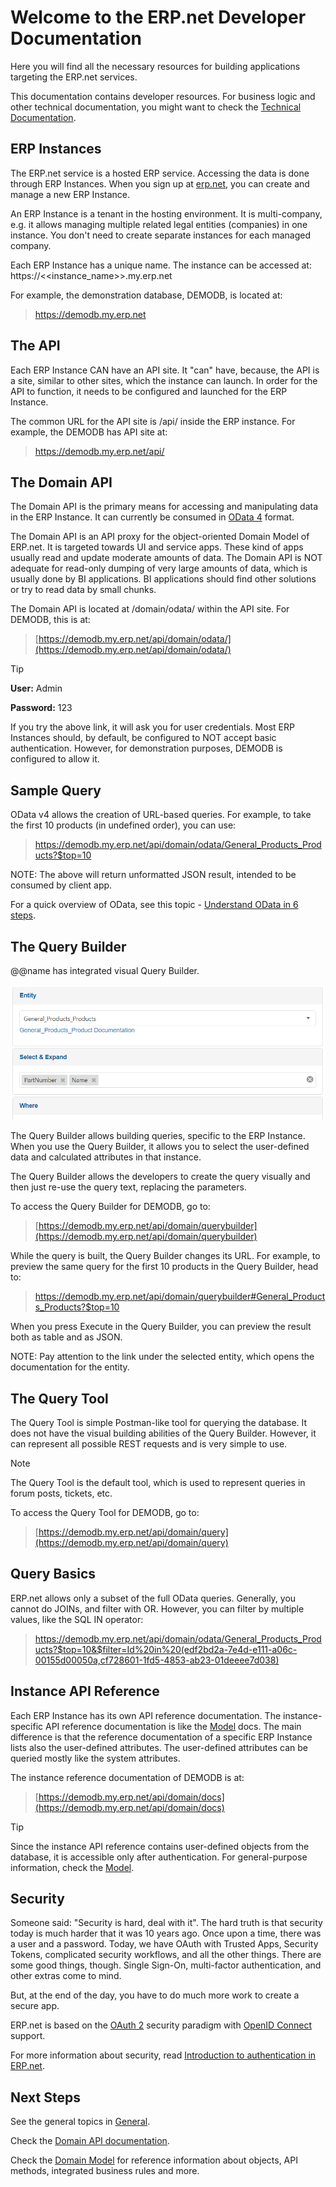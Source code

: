 # Welcome to the ERP.net Developer Documentation

Here you will find all the necessary resources for building applications targeting the ERP.net services.

This documentation contains developer resources. For business logic and other technical documentation, you might want to check the [Technical Documentation](https://docs.erp.net/tech).

## ERP Instances

The ERP.net service is a hosted ERP service.
Accessing the data is done through ERP Instances.
When you sign up at [erp.net](https://erp.net), you can create and manage a new ERP Instance.

An ERP Instance is a tenant in the hosting environment.
It is multi-company, e.g. it allows managing multiple related legal entities (companies) in one instance.
You don't need to create separate instances for each managed company.

Each ERP Instance has a unique name.
The instance can be accessed at:
https://<<instance_name>>.my.erp.net

For example, the demonstration database, DEMODB, is located at:

> <https://demodb.my.erp.net>

## The API

Each ERP Instance CAN have an API site.
It "can" have, because, the API is a site, similar to other sites, which the instance can launch.
In order for the API to function, it needs to be configured and launched for the ERP Instance.

The common URL for the API site is /api/ inside the ERP instance. For example, the DEMODB has API site at:

> <https://demodb.my.erp.net/api/>

## The Domain API

The Domain API is the primary means for accessing and manipulating data in the ERP Instance.
It can currently be consumed in [OData 4](https://www.odata.org/) format.

The Domain API is an API proxy for the object-oriented Domain Model of ERP.net.
It is targeted towards UI and service apps. These kind of apps usually read and update moderate amounts of data.
The Domain API is NOT adequate for read-only dumping of very large amounts of data, which is usually done by BI applications.
BI applications should find other solutions or try to read data by small chunks.

The Domain API is located at /domain/odata/ within the API site. For DEMODB, this is at:

> [https://demodb.my.erp.net/api/domain/odata/](https://demodb.my.erp.net/api/domain/odata/)

> [!TIP]
> **User:** Admin
>
> **Password:** 123

If you try the above link, it will ask you for user credentials.
Most ERP Instances should, by default, be configured to NOT accept basic authentication.
However, for demonstration purposes, DEMODB is configured to allow it.

## Sample Query

OData v4 allows the creation of URL-based queries.
For example, to take the first 10 products (in undefined order), you can use:

> [<https://demodb.my.erp.net/api/domain/odata/General_Products_Products?$top=10>](https://demodb.my.erp.net/api/domain/odata/General_Products_Products?$top=10)

NOTE: The above will return unformatted JSON result, intended to be consumed by client app.

For a quick overview of OData, see this topic - [Understand OData in 6 steps](https://www.odata.org/getting-started/understand-odata-in-6-steps/).

## The Query Builder

@@name has integrated visual Query Builder.

![Query Builder](query-builder.png)

The Query Builder allows building queries, specific to the ERP Instance.
When you use the Query Builder, it allows you to select the user-defined data and calculated attributes in that instance.

The Query Builder allows the developers to create the query visually and then just re-use the query text, replacing the parameters.

To access the Query Builder for DEMODB, go to:

> [https://demodb.my.erp.net/api/domain/querybuilder](https://demodb.my.erp.net/api/domain/querybuilder)

While the query is built, the Query Builder changes its URL.
For example, to preview the same query for the first 10 products in the Query Builder, head to:

> [<https://demodb.my.erp.net/api/domain/querybuilder#General_Products_Products?$top=10>](https://demodb.my.erp.net/api/domain/querybuilder#General_Products_Products?$top=10)

When you press Execute in the Query Builder, you can preview the result both as table and as JSON.

NOTE: Pay attention to the link under the selected entity, which opens the documentation for the entity.

## The Query Tool

The Query Tool is simple Postman-like tool for querying the database.
It does not have the visual building abilities of the Query Builder.
However, it can represent all possible REST requests and is very simple to use.

> [!NOTE]
> The Query Tool is the default tool, which is used to represent queries in forum posts, tickets, etc.

To access the Query Tool for DEMODB, go to:

> [https://demodb.my.erp.net/api/domain/query](https://demodb.my.erp.net/api/domain/query)

## Query Basics

ERP.net allows only a subset of the full OData queries.
Generally, you cannot do JOINs, and filter with OR.
However, you can filter by multiple values, like the SQL IN operator:

> <https://demodb.my.erp.net/api/domain/odata/General_Products_Products?$top=10&$filter=Id%20in%20(edf2bd2a-7e4d-e111-a06c-00155d00050a,cf728601-1fd5-4853-ab23-01deeee7d038)>

## Instance API Reference

Each ERP Instance has its own API reference documentation.
The instance-specific API reference documentation is like the [Model](https://docs.erp.net/model) docs.
The main difference is that the reference documentation of a specific ERP Instance lists also the user-defined attributes.
The user-defined attributes can be queried mostly like the system attributes.

The instance reference documentation of DEMODB is at:

> [https://demodb.my.erp.net/api/domain/docs](https://demodb.my.erp.net/api/domain/docs)

> [!TIP]
> Since the instance API reference contains user-defined objects from the database, it is accessible only after authentication.
> For general-purpose information, check the [Model](https://docs.erp.net/model).

## Security

Someone said: "Security is hard, deal with it".
The hard truth is that security today is much harder that it was 10 years ago.
Once upon a time, there was a user and a password.
Today, we have OAuth with Trusted Apps, Security Tokens, complicated security workflows, and all the other things.
There are some good things, though.
Single Sign-On, multi-factor authentication, and other extras come to mind.

But, at the end of the day, you have to do much more work to create a secure app.

ERP.net is based on the [OAuth 2](https://oauth.net/2/) security paradigm with [OpenID Connect](https://openid.net/connect/) support.

For more information about security, read [Introduction to authentication in ERP.net](topics/authentication/index.md).

## Next Steps

See the general topics in [General](topics/index.md).

Check the [Domain API documentation](domain-api/index.md).

Check the [Domain Model](https://docs.erp.net/model) for reference information about objects, API methods, integrated business rules and more.
